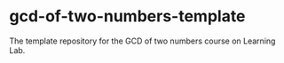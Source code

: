 # gcd-of-two-numbers-template
The template repository for the GCD of two numbers course on Learning Lab.
